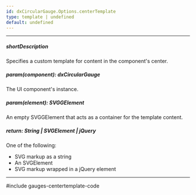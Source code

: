 ```yaml
---
id: dxCircularGauge.Options.centerTemplate
type: template | undefined
default: undefined
---
```

---
##### shortDescription
Specifies a custom template for content in the component's center.

##### param(component): dxCircularGauge
The UI component's instance.

##### param(element): SVGGElement
An empty SVGGElement that acts as a container for the template content.

##### return: String | SVGElement | jQuery
One of the following:

- SVG markup as a string
- An SVGElement
- SVG markup wrapped in a jQuery element

---
#include gauges-centertemplate-code